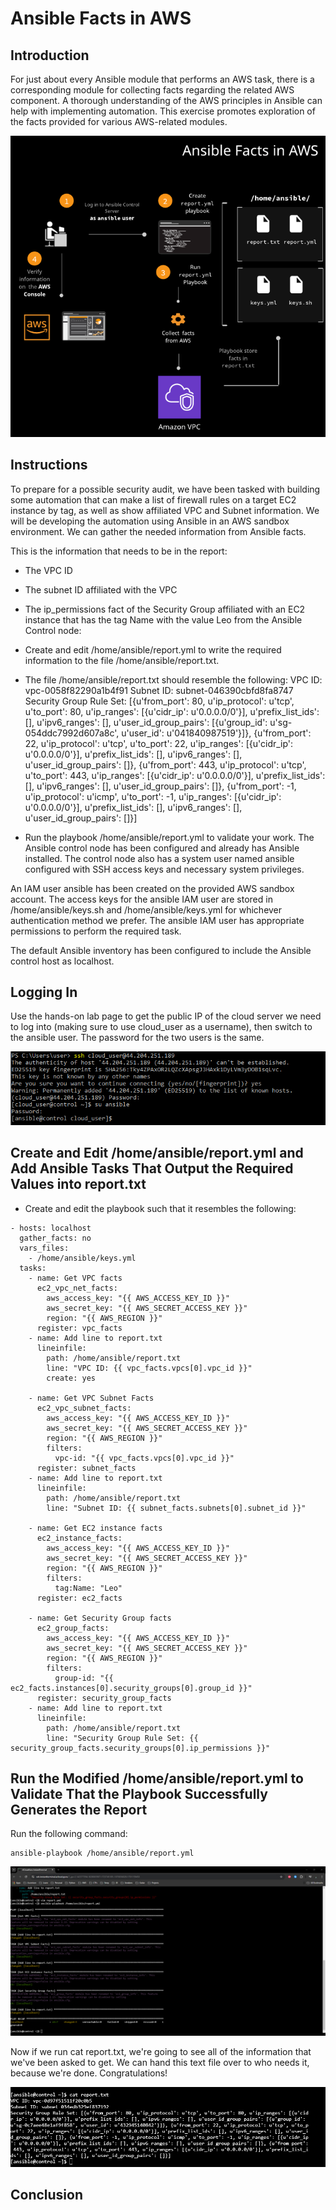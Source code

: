 # Ansible Facts in AWS
## Introduction
For just about every Ansible module that performs an AWS task, there is a corresponding module for collecting facts regarding the related AWS component. A thorough understanding of the AWS principles in Ansible can help with implementing automation. This exercise promotes exploration of the facts provided for various AWS-related modules.

![Arc](https://github.com/Kenneth7117/AWS_Projects/blob/main/Ansible%20Facts%20in%20AWS/Images/Screenshot%202024-08-17%20181534.png)

## Instructions
To prepare for a possible security audit, we have been tasked with building some automation that can make a list of firewall rules on a target EC2 instance by tag, as well as show affiliated VPC and Subnet information. We will be developing the automation using Ansible in an AWS sandbox environment. We can gather the needed information from Ansible facts.

This is the information that needs to be in the report:

- The VPC ID
- The subnet ID affiliated with the VPC
- The ip_permissions fact of the Security Group affiliated with an EC2 instance that has the tag Name with the value Leo from the Ansible Control node:

- Create and edit /home/ansible/report.yml to write the required information to the file /home/ansible/report.txt.
- The file /home/ansible/report.txt should resemble the following:
  VPC ID: vpc-0058f82290a1b4f91
  Subnet ID: subnet-046390cbfd8fa8747
  Security Group Rule Set: [{u'from_port': 80, u'ip_protocol': u'tcp', u'to_port': 80, u'ip_ranges': [{u'cidr_ip': u'0.0.0.0/0'}], u'prefix_list_ids': [], u'ipv6_ranges': [], u'user_id_group_pairs': [{u'group_id': u'sg-054ddc7992d607a8c', u'user_id': u'041840987519'}]}, {u'from_port': 22, u'ip_protocol': u'tcp', u'to_port': 22, u'ip_ranges': [{u'cidr_ip': u'0.0.0.0/0'}], u'prefix_list_ids': [], u'ipv6_ranges': [], u'user_id_group_pairs': []}, {u'from_port': 443, u'ip_protocol': u'tcp', u'to_port': 443, u'ip_ranges': [{u'cidr_ip': u'0.0.0.0/0'}], u'prefix_list_ids': [], u'ipv6_ranges': [], u'user_id_group_pairs': []}, {u'from_port': -1, u'ip_protocol': u'icmp', u'to_port': -1, u'ip_ranges': [{u'cidr_ip': u'0.0.0.0/0'}], u'prefix_list_ids': [], u'ipv6_ranges': [], u'user_id_group_pairs': []}]
- Run the playbook /home/ansible/report.yml to validate your work.
The Ansible control node has been configured and already has Ansible installed. The control node also has a system user named ansible configured with SSH access keys and necessary system privileges.

An IAM user ansible has been created on the provided AWS sandbox account. The access keys for the ansible IAM user are stored in /home/ansible/keys.sh and /home/ansible/keys.yml for whichever authentication method we prefer. The ansible IAM user has appropriate permissions to perform the required task.

The default Ansible inventory has been configured to include the Ansible control host as localhost.

## Logging In
Use the hands-on lab page to get the public IP of the cloud server we need to log into (making sure to use cloud_user as a username), then switch to the ansible user. The password for the two users is the same.

![Su](https://github.com/Kenneth7117/AWS_Projects/blob/main/Ansible%20Facts%20in%20AWS/Images/Screenshot%202024-08-17%20172452.png)

## Create and Edit /home/ansible/report.yml and Add Ansible Tasks That Output the Required Values into report.txt
- Create and edit the playbook such that it resembles the following:
```
- hosts: localhost
  gather_facts: no
  vars_files:
    - /home/ansible/keys.yml
  tasks:
    - name: Get VPC facts
      ec2_vpc_net_facts:
        aws_access_key: "{{ AWS_ACCESS_KEY_ID }}"
        aws_secret_key: "{{ AWS_SECRET_ACCESS_KEY }}"
        region: "{{ AWS_REGION }}"
      register: vpc_facts
    - name: Add line to report.txt
      lineinfile:
        path: /home/ansible/report.txt
        line: "VPC ID: {{ vpc_facts.vpcs[0].vpc_id }}"
        create: yes

    - name: Get VPC Subnet Facts
      ec2_vpc_subnet_facts:
        aws_access_key: "{{ AWS_ACCESS_KEY_ID }}"
        aws_secret_key: "{{ AWS_SECRET_ACCESS_KEY }}"
        region: "{{ AWS_REGION }}"
        filters:
          vpc-id: "{{ vpc_facts.vpcs[0].vpc_id }}"
      register: subnet_facts
    - name: Add line to report.txt
      lineinfile:
        path: /home/ansible/report.txt
        line: "Subnet ID: {{ subnet_facts.subnets[0].subnet_id }}"

    - name: Get EC2 instance facts
      ec2_instance_facts:
        aws_access_key: "{{ AWS_ACCESS_KEY_ID }}"
        aws_secret_key: "{{ AWS_SECRET_ACCESS_KEY }}"
        region: "{{ AWS_REGION }}"
        filters:
          tag:Name: "Leo"
      register: ec2_facts

    - name: Get Security Group facts
      ec2_group_facts:
        aws_access_key: "{{ AWS_ACCESS_KEY_ID }}"
        aws_secret_key: "{{ AWS_SECRET_ACCESS_KEY }}"
        region: "{{ AWS_REGION }}"
        filters:
          group-id: "{{ ec2_facts.instances[0].security_groups[0].group_id }}"
      register: security_group_facts
    - name: Add line to report.txt
      lineinfile:
        path: /home/ansible/report.txt
        line: "Security Group Rule Set: {{ security_group_facts.security_groups[0].ip_permissions }}"
```
## Run the Modified /home/ansible/report.yml to Validate That the Playbook Successfully Generates the Report
Run the following command:
```
ansible-playbook /home/ansible/report.yml
```

![run](https://github.com/Kenneth7117/AWS_Projects/blob/main/Ansible%20Facts%20in%20AWS/Images/Screenshot%202024-08-17%20181009.png)

Now if we run cat report.txt, we're going to see all of the information that we've been asked to get. We can hand this text file over to who needs it, because we're done. Congratulations!

![cat](https://github.com/Kenneth7117/AWS_Projects/blob/main/Ansible%20Facts%20in%20AWS/Images/Screenshot%202024-08-17%20181047.png)

## Conclusion
